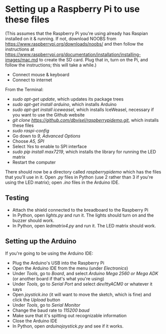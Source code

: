 # Setting up a Raspberry Pi to use these files

(This assumes that the Raspberry Pi you're using already has Raspian installed on it & running. If not, download NOOBS from https://www.raspberrypi.org/downloads/noobs/ and then follow the instructions at https://www.raspberrypi.org/documentation/installation/installing-images/mac.md to create the SD card. Plug that in, turn on the Pi, and follow the instructions; this will take a while.)

 * Connect mouse & keyboard
 * Connect to internet

From the Terminal:

 * *sudo apt-get update*, which updates its package trees
 * *sudo apt-get install arduino*, which installs Arduino
 * *sudo apt-get install iceweasel*, which installs IceWeasel, necessary if you want to use the Github website
 * *git clone https://github.com/dbvisel/raspberrypidemo.git*, which installs these files
 * *sudo raspi-config*
  * Go down to *9, Advanced Options*
  * Choose *A5, SPI*
  * Select *Yes* to enable to SPI interface
 * *sudo pip install max7219*, which installs the library for running the LED matrix
 * Restart the computer

There should now be a directory called *raspberrypidemo* which has the files that you'll use in it. Open *.py* files in Python (use 2 rather than 3 if you're using the LED matrix); open *.ino* files in the Arduino IDE.

## Testing

 * Attach the shield connected to the breadboard to the Raspberry Pi
 * In Python, open *lights.py* and run it. The lights should turn on and the buzzer should work.
 * In Python, open *ledmatrix4.py* and run it. The LED matrix should work.

## Setting up the Arduino

If you're going to be using the Arduino IDE:

 * Plug the Arduino's USB into the Raspberry Pi
 * Open the Arduino IDE from the menu (under *Electronics*)
 * Under *Tools*, go to *Board*, and select *Arduino Mega 2560 or Mega ADK* (or another board if that's what you're using)
 * Under *Tools*, go to *Serial Port* and select *dev/ttyACM0* or whatever it says
 * Open *joystick.ino* (it will want to move the sketch, which is fine) and click the *Upload* button
 * Under *Tools*, go to *Serial Monitor*
 * Change the baud rate to *115200 baud*
 * Make sure that it's spitting out recognizable information
 * Close the Arduino IDE
 * In Python, open *arduinojoystick.py* and see if it works.
